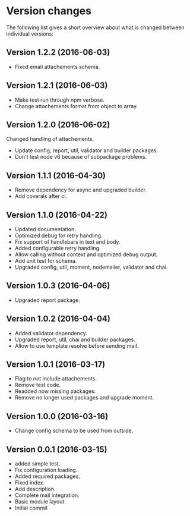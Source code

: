 Version changes
=================================================

The following list gives a short overview about what is changed between
individual versions:

Version 1.2.2 (2016-06-03)
-------------------------------------------------
- Fixed email attachements schema.

Version 1.2.1 (2016-06-03)
-------------------------------------------------
- Make test run through npm verbose.
- Change attachements format from object to array.

Version 1.2.0 (2016-06-02)
-------------------------------------------------
Changed handling of attachements.

- Update config, report, util, validator and builder packages.
- Don't test node v6 because of subpackage problems.

Version 1.1.1 (2016-04-30)
-------------------------------------------------
- Remove dependency for async and upgraded builder.
- Add coverals after ci.

Version 1.1.0 (2016-04-22)
-------------------------------------------------
- Updated documentation.
- Optimized debug for retry handling.
- Fix support of handlebars in text and body.
- Added configurable retry handling.
- Allow calling without context and optimized debug output.
- Add unit test for schema.
- Upgraded config, util, moment, nodemailer, validator and chai.

Version 1.0.3 (2016-04-06)
-------------------------------------------------
- Upgraded report package.

Version 1.0.2 (2016-04-04)
-------------------------------------------------
- Added validator dependency.
- Upgraded report, util, chai and builder packages.
- Allow to use template resolve before sending mail.

Version 1.0.1 (2016-03-17)
-------------------------------------------------
- Flag to not include attachements.
- Remove test code.
- Readded now missing packages.
- Remove no longer used packages and upgrade moment.

Version 1.0.0 (2016-03-16)
-------------------------------------------------
- Change config schema to be used from outside.

Version 0.0.1 (2016-03-15)
-------------------------------------------------
- added simple test.
- Fix configuration loading.
- Added required packages.
- Fixed index.
- Add description.
- Complete mail integration.
- Basic module layout.
- Initial commit

